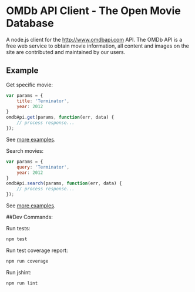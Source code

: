 # OMDb API Client - The Open Movie Database

A node.js client for the http://www.omdbapi.com API. The OMDb API is a free web service to obtain movie information, all content and images on the site are contributed and maintained by our users.

## Example

Get specific movie:

```js
var params = {
	title: 'Terminator',
	year: 2012
}
omdbApi.get(params, function(err, data) {
	// process response...
});
```

See [more examples](https://github.com/bbraithwaite/omdb-api-client/blob/master/examples/get.example.js).

Search movies:

```js
var params = {
	query: 'Terminator',
	year: 2012
}
omdbApi.search(params, function(err, data) {
	// process response...
});
```

See [more examples](https://github.com/bbraithwaite/omdb-api-client/blob/master/examples/search.example.js).

##Dev Commands:

Run tests:

```bash
npm test
```

Run test coverage report:

```bash
npm run coverage
```

Run jshint:

```bash
npm run lint
```
